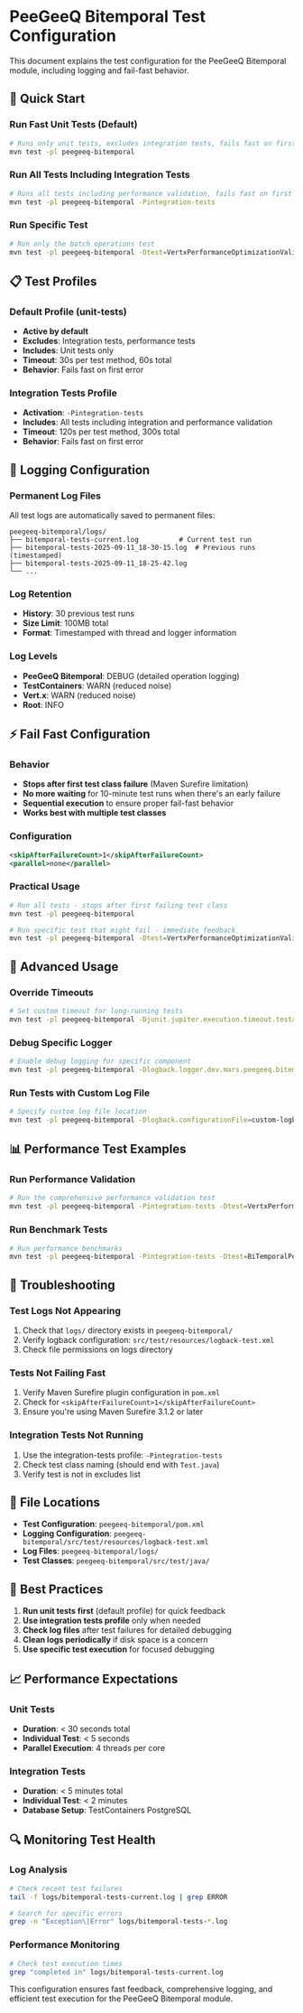 # PeeGeeQ Bitemporal Test Configuration

This document explains the test configuration for the PeeGeeQ Bitemporal module, including logging and fail-fast behavior.

## 🚀 Quick Start

### Run Fast Unit Tests (Default)
```bash
# Runs only unit tests, excludes integration tests, fails fast on first error
mvn test -pl peegeeq-bitemporal
```

### Run All Tests Including Integration Tests
```bash
# Runs all tests including performance validation, fails fast on first error
mvn test -pl peegeeq-bitemporal -Pintegration-tests
```

### Run Specific Test
```bash
# Run only the batch operations test
mvn test -pl peegeeq-bitemporal -Dtest=VertxPerformanceOptimizationValidationTest#shouldValidateBatchOperations
```

## 📋 Test Profiles

### Default Profile (unit-tests)
- **Active by default**
- **Excludes**: Integration tests, performance tests
- **Includes**: Unit tests only
- **Timeout**: 30s per test method, 60s total
- **Behavior**: Fails fast on first error

### Integration Tests Profile
- **Activation**: `-Pintegration-tests`
- **Includes**: All tests including integration and performance validation
- **Timeout**: 120s per test method, 300s total
- **Behavior**: Fails fast on first error

## 📝 Logging Configuration

### Permanent Log Files
All test logs are automatically saved to permanent files:

```
peegeeq-bitemporal/logs/
├── bitemporal-tests-current.log          # Current test run
├── bitemporal-tests-2025-09-11_18-30-15.log  # Previous runs (timestamped)
├── bitemporal-tests-2025-09-11_18-25-42.log
└── ...
```

### Log Retention
- **History**: 30 previous test runs
- **Size Limit**: 100MB total
- **Format**: Timestamped with thread and logger information

### Log Levels
- **PeeGeeQ Bitemporal**: DEBUG (detailed operation logging)
- **TestContainers**: WARN (reduced noise)
- **Vert.x**: WARN (reduced noise)
- **Root**: INFO

## ⚡ Fail Fast Configuration

### Behavior
- **Stops after first test class failure** (Maven Surefire limitation)
- **No more waiting** for 10-minute test runs when there's an early failure
- **Sequential execution** to ensure proper fail-fast behavior
- **Works best with multiple test classes**

### Configuration
```xml
<skipAfterFailureCount>1</skipAfterFailureCount>
<parallel>none</parallel>
```

### Practical Usage
```bash
# Run all tests - stops after first failing test class
mvn test -pl peegeeq-bitemporal

# Run specific test that might fail - immediate feedback
mvn test -pl peegeeq-bitemporal -Dtest=VertxPerformanceOptimizationValidationTest#shouldValidateBatchOperations
```

## 🔧 Advanced Usage

### Override Timeouts
```bash
# Set custom timeout for long-running tests
mvn test -pl peegeeq-bitemporal -Djunit.jupiter.execution.timeout.testable.method.default=180s
```

### Debug Specific Logger
```bash
# Enable debug logging for specific component
mvn test -pl peegeeq-bitemporal -Dlogback.logger.dev.mars.peegeeq.bitemporal.PgBiTemporalEventStore=DEBUG
```

### Run Tests with Custom Log File
```bash
# Specify custom log file location
mvn test -pl peegeeq-bitemporal -Dlogback.configurationFile=custom-logback.xml
```

## 📊 Performance Test Examples

### Run Performance Validation
```bash
# Run the comprehensive performance validation test
mvn test -pl peegeeq-bitemporal -Pintegration-tests -Dtest=VertxPerformanceOptimizationValidationTest
```

### Run Benchmark Tests
```bash
# Run performance benchmarks
mvn test -pl peegeeq-bitemporal -Pintegration-tests -Dtest=BiTemporalPerformanceBenchmarkTest
```

## 🐛 Troubleshooting

### Test Logs Not Appearing
1. Check that `logs/` directory exists in `peegeeq-bitemporal/`
2. Verify logback configuration: `src/test/resources/logback-test.xml`
3. Check file permissions on logs directory

### Tests Not Failing Fast
1. Verify Maven Surefire plugin configuration in `pom.xml`
2. Check for `<skipAfterFailureCount>1</skipAfterFailureCount>`
3. Ensure you're using Maven Surefire 3.1.2 or later

### Integration Tests Not Running
1. Use the integration-tests profile: `-Pintegration-tests`
2. Check test class naming (should end with `Test.java`)
3. Verify test is not in excludes list

## 📁 File Locations

- **Test Configuration**: `peegeeq-bitemporal/pom.xml`
- **Logging Configuration**: `peegeeq-bitemporal/src/test/resources/logback-test.xml`
- **Log Files**: `peegeeq-bitemporal/logs/`
- **Test Classes**: `peegeeq-bitemporal/src/test/java/`

## 🎯 Best Practices

1. **Run unit tests first** (default profile) for quick feedback
2. **Use integration tests profile** only when needed
3. **Check log files** after test failures for detailed debugging
4. **Clean logs periodically** if disk space is a concern
5. **Use specific test execution** for focused debugging

## 📈 Performance Expectations

### Unit Tests
- **Duration**: < 30 seconds total
- **Individual Test**: < 5 seconds
- **Parallel Execution**: 4 threads per core

### Integration Tests
- **Duration**: < 5 minutes total
- **Individual Test**: < 2 minutes
- **Database Setup**: TestContainers PostgreSQL

## 🔍 Monitoring Test Health

### Log Analysis
```bash
# Check recent test failures
tail -f logs/bitemporal-tests-current.log | grep ERROR

# Search for specific errors
grep -n "Exception\|Error" logs/bitemporal-tests-*.log
```

### Performance Monitoring
```bash
# Check test execution times
grep "completed in" logs/bitemporal-tests-current.log
```

This configuration ensures fast feedback, comprehensive logging, and efficient test execution for the PeeGeeQ Bitemporal module.
